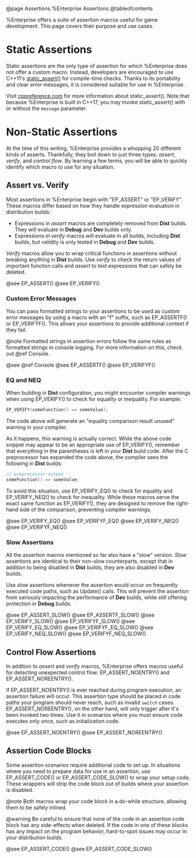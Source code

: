 @page Assertions %Enterprise Assertions
@tableofcontents

%Enterprise offers a suite of assertion macros useful for game development.  This page covers their purpose and use cases.

# Static Assertions

Static assertions are the only type of assertion for which %Enterprise does not offer a custom macro.  Instead, developers are encouraged to use C++11's [static_assert()](https://en.cppreference.com/w/cpp/language/static_assert) for compile-time checks.  Thanks to its portability and clear error messages, it is considered suitable for use in %Enterprise.

Visit [cppreference.com](https://en.cppreference.com/w/cpp/language/static_assert) for more information about static_assert().  Note that because %Enterprise is built in C++17, you may invoke static_assert() with or without the `message` parameter.

# Non-Static Assertions

At the time of this writing, %Enterprise provides a whopping 20 different kinds of asserts.  Thankfully, they boil down to just three types: *assert*, *verify*, and *control flow*.  By learning a few terms, you will be able to quickly identify which macro to use for any situation.

## Assert vs. Verify

Most assertions in %Enterprise begin with "EP_ASSERT" or "EP_VERIFY".  These macros differ based on how they handle expression evaluation in distribution builds:

* Expressions in *assert* macros are completely removed from **Dist** builds.  They will evaluate in **Debug** and **Dev** builds only.
* Expressions in *verify* macros will evaluate in all builds, including **Dist** builds, but validity is only tested in **Debug** and **Dev** builds.

*Verify* macros allow you to wrap critical functions in assertions without breaking anything in **Dist** builds. Use *verify* to check the return values of important function calls and *assert* to test expressions that can safely be deleted.

@see EP_ASSERT()
@see EP_VERIFY()

### Custom Error Messages

You can pass formatted strings to your assertions to be used as custom error messages by using a macro with an "f" suffix, such as EP_ASSERTF() or EP_VERIFYF().  This allows your assertions to provide additional context if they fail.

@note Formatted strings in assertion errors follow the same rules as formatted strings in console logging.  For more information on this, check out @ref Console.

@see @ref Console
@see EP_ASSERTF()
@see EP_VERIFYF()

### EQ and NEQ

When building in **Dist** configuration, you might encounter compiler warnings when using EP_VERIFY() to check for equality or inequality.  For example:

```cpp
EP_VERIFY(someFunction() == someValue);
```

The code above will generate an "equality comparison result unused" warning in your compiler.

As it happens, this warning is actually correct.  While the above code snippet may appear to be an appropriate use of EP_VERIFY(), remember that everything in the parentheses is left in your **Dist** build code.  After the C preprocessor has expanded the code above, the compiler sees the following in **Dist** builds:

```cpp
// preprocessor output
someFunction() == someValue;
```

To avoid this situation, use EP_VERIFY_EQ() to check for equality and EP_VERIFY_NEQ() to check for inequality.  While these macros serve the exact same function as EP_VERIFY(), they are designed to remove the right-hand side of the comparison, preventing compiler warnings.

@see EP_VERIFY_EQ()
@see EP_VERIFYF_EQ()
@see EP_VERIFY_NEQ()
@see EP_VERIFYF_NEQ()

### Slow Assertions

All the assertion macros mentioned so far also have a "slow" version.  *Slow* assertions are identical to their non-slow counterparts, except that in addition to being disabled in **Dist** builds, they are also disabled in **Dev** builds.

Use *slow* assertions whenever the assertion would occur on frequently executed code paths, such as Update() calls.  This will prevent the assertion from seriously impacting the performance of **Dev** builds, while still offering protection in **Debug** builds.

@see EP_ASSERT_SLOW()
@see EP_ASSERTF_SLOW()
@see EP_VERIFY_SLOW()
@see EP_VERIFYF_SLOW()
@see EP_VERIFY_EQ_SLOW()
@see EP_VERIFYF_EQ_SLOW()
@see EP_VERIFY_NEQ_SLOW()
@see EP_VERIFYF_NEQ_SLOW()

## Control Flow Assertions

In addition to *assert* and *verify* macros, %Enterprise offers macros useful for detecting unexpected control flow: EP_ASSERT_NOENTRY() and EP_ASSERT_NOREENTRY().

If EP_ASSERT_NOENTRY() is ever reached during program execution, an assertion failure will occur.  This assertion type should be placed in code paths your program should never reach, such as invalid `switch` cases.  EP_ASSERT_NOREENTRY(), on the other hand, will only trigger after it's been invoked two times.  Use it in scenarios where you must ensure code executes only once, such as initialization code.

@see EP_ASSERT_NOENTRY()
@see EP_ASSERT_NOREENTRY()

## Assertion Code Blocks

Some assertion scenarios require additional code to set up.  In situations where you need to prepare data for use in an assertion, use EP_ASSERT_CODE() or EP_ASSERT_CODE_SLOW() to wrap your setup code.  These wrappers will strip the code block out of builds where your assertion is disabled.

@note Both macros wrap your code block in a do-while structure, allowing them to be safely inlined.

@warning Be careful to ensure that none of the code in an assertion code block has any side-effects when deleted.  If the code in one of these blocks has any impact on the program behavior, hard-to-spot issues may occur in your distribution builds.

@see EP_ASSERT_CODE()
@see EP_ASSERT_CODE_SLOW()
